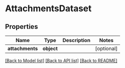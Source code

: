 # AttachmentsDataset

## Properties
Name | Type | Description | Notes
------------ | ------------- | ------------- | -------------
**attachments** | **object** |  | [optional] 

[[Back to Model list]](../README.md#documentation-for-models) [[Back to API list]](../README.md#documentation-for-api-endpoints) [[Back to README]](../README.md)

